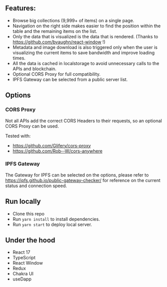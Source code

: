 
## Features:

- Browse big collections (9,999+ of items) on a single page.
- Navigation on the right side makes easier to find the position within the table and the remaining items on the list.
- Only the data that is visualized is the data that is rendered. (Thanks to https://github.com/bvaughn/react-window !)
- Metadata and image download is also triggered only when the user is visualizing the current items to save bandwidth and improve loading times.
- All the data is cached in localstorage to avoid unnecessary calls to the APIs and blockchain.
- Optional CORS Proxy for full compatibility.
- IPFS Gateway can be selected from a public server list. 

## Options

### CORS Proxy

Not all APIs add the correct CORS Headers to their requests, so an optional CORS Proxy can be used.

Tested with:
- https://github.com/Glifery/cors-proxy
- https://github.com/Rob--W/cors-anywhere

### IPFS Gateway

The Gateway for IPFS can be selected on the options, please refer to https://ipfs.github.io/public-gateway-checker/ for reference on the current status and connection speed.

## Run locally

- Clone this repo
- Run `yarn install` to install dependencies.
- Run `yarn start` to deploy local server.

## Under the hood

- React 17
- TypeScript 
- React Window
- Redux
- Chakra UI 
- useDapp
